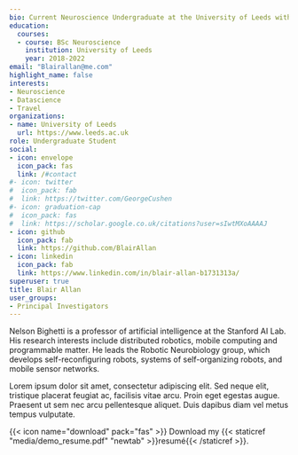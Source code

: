 ```yaml
---
bio: Current Neuroscience Undergraduate at the University of Leeds with an interest in exploring datascience.
education:
  courses:
  - course: BSc Neuroscience
    institution: University of Leeds
    year: 2018-2022
email: "Blairallan@me.com"
highlight_name: false
interests:
- Neuroscience
- Datascience
- Travel
organizations:
- name: University of Leeds
  url: https://www.leeds.ac.uk
role: Undergraduate Student
social:
- icon: envelope
  icon_pack: fas
  link: /#contact
#- icon: twitter
#  icon_pack: fab
#  link: https://twitter.com/GeorgeCushen
#- icon: graduation-cap
#  icon_pack: fas
#  link: https://scholar.google.co.uk/citations?user=sIwtMXoAAAAJ
- icon: github
  icon_pack: fab
  link: https://github.com/BlairAllan
- icon: linkedin
  icon_pack: fab
  link: https://www.linkedin.com/in/blair-allan-b1731313a/
superuser: true
title: Blair Allan
user_groups:
- Principal Investigators
---
```


Nelson Bighetti is a professor of artificial intelligence at the Stanford AI Lab. His research interests include distributed robotics, mobile computing and programmable matter. He leads the Robotic Neurobiology group, which develops self-reconfiguring robots, systems of self-organizing robots, and mobile sensor networks.

Lorem ipsum dolor sit amet, consectetur adipiscing elit. Sed neque elit, tristique placerat feugiat ac, facilisis vitae arcu. Proin eget egestas augue. Praesent ut sem nec arcu pellentesque aliquet. Duis dapibus diam vel metus tempus vulputate.

{{< icon name="download" pack="fas" >}} Download my {{< staticref "media/demo_resume.pdf" "newtab" >}}resumé{{< /staticref >}}.
